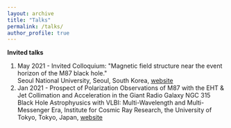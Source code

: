 ```yaml
---
layout: archive
title: "Talks"
permalink: /talks/
author_profile: true
---
```


**Invited talks**

1. May 2021 - Invited Colloquium: "Magnetic field structure near the event horizon of the M87 black hole." <br />
Seoul National University, Seoul, South Korea, [website](http://astro2.snu.ac.kr/bbs/board.php?tbl=colloquium170&mode=VIEW&num=10&category=&findType=&findWord=&sort1=&sort2=&language=&page=1)
2. Jan 2021 - Prospect of Polarization Observations of M87 with the EHT & Jet Collimation and Acceleration in the Giant Radio Galaxy NGC 315 <br />
Black Hole Astrophyusics with VLBI: Multi-Wavelength and Multi-Messenger Era, Institute for Cosmic Ray Research, the University of Tokyo, Tokyo, Japan, [website](http://www.icrr.u-tokyo.ac.jp/hea/conference210118.html)

